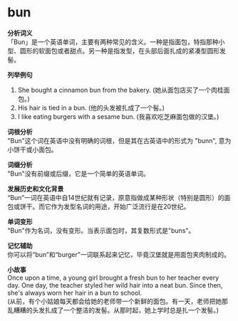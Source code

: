 # bun

**分析词义**  
「Bun」是一个英语单词，主要有两种常见的含义。一种是指面包，特指那种小型、圆形的软面包或者甜点。另一种是指发型，在头部后面扎成的紧凑型圆形发髻。

  

**列举例句**

  

1.  She bought a cinnamon bun from the bakery. (她从面包店买了一个肉桂面包。)
2.  His hair is tied in a bun. (他的头发被扎成了一个髻。)
3.  I like eating burgers with a sesame bun. (我喜欢吃芝麻面包做的汉堡。)

  

**词根分析**  
"Bun"这个词在英语中没有明确的词根，但是其在古英语中的形式为 "bunn", 意为小饼干或小面包。

  

**词缀分析**  
"Bun"没有前缀或后缀，它是一个简单的英语单词。

  

**发展历史和文化背景**  
“Bun”一词在英语中自14世纪就有记录，原意指做成某种形状（特别是圆形）的面包或饼干。而它作为发型名词的用途，开始广泛流行是在20世纪。

  

**单词变形**  
"Bun"作为名词，没有变形。当表示面包时，其复数形式是"buns"。

  

**记忆辅助**  
你可以将“bun”和“burger”一词联系起来记忆，毕竟汉堡就是用面包夹肉制成的。

  

**小故事**  
Once upon a time, a young girl brought a fresh bun to her teacher every day. One day, the teacher styled her wild hair into a neat bun. Since then, she's always worn her hair in a bun to school.  
(从前，有个小姑娘每天都会给她的老师带一个新鲜的面包。有一天，老师把她那乱糟糟的头发扎成了一个整洁的发髻。从那时起，她上学时总是扎一个发髻。)
